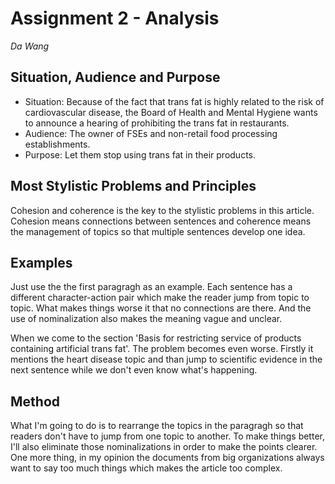 # Assignment 2 - Analysis

_Da Wang_

## Situation, Audience and Purpose

+ Situation: Because of the fact that trans fat is highly related to the risk of cardiovascular disease, the Board of Health and Mental Hygiene wants to announce a hearing of prohibiting the trans fat in restaurants.
+ Audience: The owner of FSEs and non-retail food processing establishments.
+ Purpose: Let them stop using trans fat in their products.

## Most Stylistic Problems and Principles

Cohesion and coherence is the key to the stylistic problems in this article.
Cohesion means connections between sentences and coherence means the management of topics so that multiple sentences develop one idea.

## Examples

Just use the the first paragragh as an example. Each sentence has a different character-action pair which make the reader jump from topic to topic. What makes things worse it that no connections are there. And the use of nominalization also makes the meaning vague and unclear.

When we come to the section 'Basis for restricting service of products containing artificial trans fat'. The problem becomes even worse. Firstly it mentions the heart disease topic and than jump to scientific evidence in the next sentence while we don't even know what's happening.

## Method

What I'm going to do is to rearrange the topics in the paragragh so that readers don't have to jump from one topic to another. To make things better, I'll also eliminate those nominalizations in order to make the points clearer.
One more thing, in my opinion the documents from big organizations always want to say too much things which makes the article too complex.
